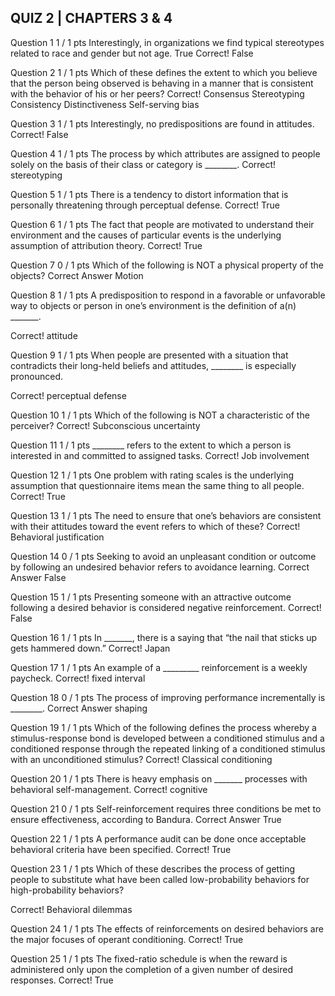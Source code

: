## QUIZ 2 | CHAPTERS 3 & 4

Question 1
1 / 1 pts
Interestingly, in organizations we find typical stereotypes related to race and gender but not age.
  True
Correct!
  False

Question 2
1 / 1 pts
Which of these defines the extent to which you believe that the person being observed is behaving in a manner that is consistent with the behavior of his or her peers?
Correct!
  Consensus
  Stereotyping
  Consistency
  Distinctiveness
  Self-serving bias

Question 3
1 / 1 pts
Interestingly, no predispositions are found in attitudes. 
Correct!
  False

Question 4
1 / 1 pts
The process by which attributes are assigned to people solely on the basis of their class or category is ________.
Correct!
  stereotyping


Question 5
1 / 1 pts
There is a tendency to distort information that is personally threatening through perceptual defense.
Correct!
  True


Question 6
1 / 1 pts
The fact that people are motivated to understand their environment and the causes of particular events is the underlying assumption of attribution theory.
Correct!
  True


Question 7
0 / 1 pts
Which of the following is NOT a physical property of the objects?
Correct Answer
  Motion


Question 8
1 / 1 pts
A predisposition to respond in a favorable or unfavorable way to objects or person in one’s environment is the definition of a(n) _______.

Correct!
  attitude

Question 9
1 / 1 pts
When people are presented with a situation that contradicts their long-held beliefs and attitudes, ________ is especially pronounced.

Correct!
  perceptual defense


Question 10
1 / 1 pts
Which of the following is NOT a characteristic of the perceiver?
Correct!
  Subconscious uncertainty


Question 11
1 / 1 pts
________ refers to the extent to which a person is interested in and committed to assigned tasks.
Correct!
  Job involvement


Question 12
1 / 1 pts
One problem with rating scales is the underlying assumption that questionnaire items mean the same thing to all people.
Correct!
  True


Question 13
1 / 1 pts
The need to ensure that one’s behaviors are consistent with their attitudes toward the event refers to which of these?
Correct!
  Behavioral justification

Question 14
0 / 1 pts
Seeking to avoid an unpleasant condition or outcome by following an undesired behavior refers to avoidance learning.
Correct Answer
  False

Question 15
1 / 1 pts
Presenting someone with an attractive outcome following a desired behavior is considered negative reinforcement.
Correct!
  False

Question 16
1 / 1 pts
In _______, there is a saying that “the nail that sticks up gets hammered down.”
Correct!
  Japan

Question 17
1 / 1 pts
An example of a _________ reinforcement is a weekly paycheck.
Correct!
  fixed interval


Question 18
0 / 1 pts
The process of improving performance incrementally is ________.
Correct Answer
  shaping


Question 19
1 / 1 pts
Which of the following defines the process whereby a stimulus-response bond is developed between a conditioned stimulus and a conditioned response through the repeated linking of a conditioned stimulus with an unconditioned stimulus?
Correct!
  Classical conditioning


Question 20
1 / 1 pts
There is heavy emphasis on _______ processes with behavioral self-management.
Correct!
  cognitive


Question 21
0 / 1 pts
Self-reinforcement requires three conditions be met to ensure effectiveness, according to Bandura.
Correct Answer
  True


Question 22
1 / 1 pts
A performance audit can be done once acceptable behavioral criteria have been specified.
Correct!
  True


Question 23
1 / 1 pts
Which of these describes the process of getting people to substitute what have been called low-probability behaviors for high-probability behaviors?

Correct!
  Behavioral dilemmas


Question 24
1 / 1 pts
The effects of reinforcements on desired behaviors are the major focuses of operant conditioning.
Correct!
  True


Question 25
1 / 1 pts
The fixed-ratio schedule is when the reward is administered only upon the completion of a given number of desired responses.
Correct!
  True
